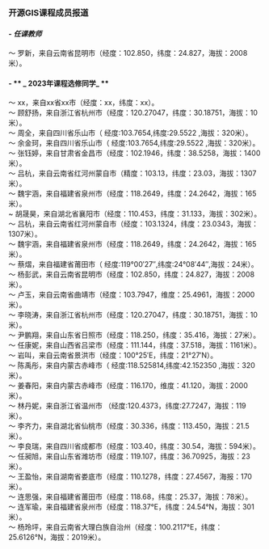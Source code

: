 ### **开源GIS课程成员报道**
#### - **_任课教师_**
～ 罗新，来自云南省昆明市（经度：102.850，纬度：24.827，海拔：2008米）。

#### - ** _ 2023年课程选修同学_ **
～ xx，来自xx省xx市（经度：xx，纬度：xx）。    
～ 顾舒扬，来自浙江省杭州市（经度：120.27047，纬度：30.18751，海拔：10米）。        
～ 周全，来自四川省乐山市（ 经度:103.7654,纬度:29.5522 ,海拔：320米）。    
～ 余金珂，来自四川省乐山市（ 经度:103.7654,纬度:29.5522 ,海拔：320米）。     
～ 张钰婷，来自甘肃省金昌市（经度：102.1946，纬度：38.5258，海拔：1400米）。     
～ 吕杭，来自云南省红河州蒙自市（精度：103.13，纬度：23.03，海拔：1307米）。        
～ 魏宇涵，来自福建省泉州市（经度：118.2649，纬度：24.2642，海拔：165米）。    
~  胡晟昊，来自湖北省襄阳市（经度：110.453，纬度：31.133，海拔：302米）。     
～ 吕杭，来自云南省红河州蒙自市（经度：103.1324，纬度：23.0343，海拔：1307米）。          
～ 魏宇涵，来自福建省泉州市（经度：118.2649，纬度：24.2642，海拔：165米）。      
～ 蔡熠，来自福建省莆田市（ 经度:119°00′27″,纬度:24°08′44″,海拔：24米）。    
～ 杨彭武，来自云南省昆明市（经度：102.850，纬度：24.827，海拔：2008米）。    
～ 卢玉，来自云南省曲靖市（经度：103.7947，维度：25.4961，海拔：2000米）。    
～ 李晓涛，来自浙江省杭州市（经度：120.27047，纬度：30.18751，海拔：10米）。       
～ 尹鹏翔，来自山东省日照市（经度：118.250，纬度：35.416，海拔：27米）。     
～ 任康妮，来自山西省吕梁市（经度：111.144，纬度：37.518，海拔：1161米）。    
～ 岩叫，来自云南省景洪市（经度：100°25′E，纬度：21°27′N）。      
～ 陈禹彤，来自内蒙古赤峰市（ 经度:118.525814,纬度:42.152350 ,海拔：320米）。    
～ 姜春阳，来自内蒙古赤峰市（经度：116.170，维度：41.120，海拔：2000米）。    
～ 林丹妮，来自浙江省温州市 （经度:120.4373，纬度:27.7247，海拔：119米）。       
～ 李齐力，来自湖北省仙桃市（经度：30.336，纬度：113.450，海拔：21.5米）。        
～ 李良瑞，来自四川省成都市（经度：103.40，纬度：30.54，海拔：594米）。    
～ 任昶旭，来自山东省潍坊市（经度：119.107，纬度：36.70925，海拔：23米）。    
～ 王盈怡，来自湖南省娄底市（经度：110.1278，纬度：27.4567，海报：170米）。     
～ 连思强，来自福建省莆田市（经度：118.68，纬度：25.37，海拔：78米）。  
～ 连军瑜，来自福建省泉州市（经度：118.37°E，纬度：24.54°N，海拔：301米）。   
～ 杨玲坪，来自云南省大理白族自治州（经度：100.2117°E，纬度：25.6126°N，海拔：2019米）。

